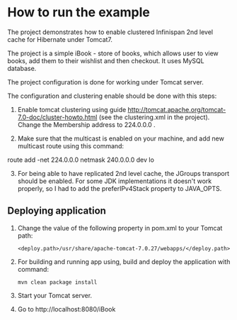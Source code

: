 How to run the example
======================

The project demonstrates how to enable clustered Infinispan 2nd level cache for Hibernate under Tomcat7.

The project is a simple iBook - store of books, which allows user to view books, add them to their wishlist and then checkout.
It uses MySQL database.

The project configuration is done for working under Tomcat server.

The configuration and clustering enable should be done with this steps:

1. Enable tomcat clustering using guide http://tomcat.apache.org/tomcat-7.0-doc/cluster-howto.html (see the clustering.xml in the project).
Change the Membership address to 224.0.0.0 .

2. Make sure that the multicast is enabled on your machine, and add new multicast route using this command:

route add -net 224.0.0.0 netmask 240.0.0.0 dev lo

3. For being able to have replicated 2nd level cache, the JGroups transport should be enabled. For some JDK implementations
it doesn't work properly, so I had to add the preferIPv4Stack property to JAVA_OPTS.

Deploying application
------------------------------------


1. Change the value of the following property in pom.xml to your Tomcat path:

   `<deploy.path>/usr/share/apache-tomcat-7.0.27/webapps/</deploy.path>`

2. For building and running app using, build and deploy the application with command:

    `mvn clean package install`

3. Start your Tomcat server.

4. Go to http://localhost:8080/iBook
